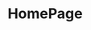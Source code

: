 ---
home: true
icon: ic:outline-home
title: HomePage
heroImage: https://theme-hope-assets.vuejs.press/logo.svg
bgImage: https://theme-hope-assets.vuejs.press/bg/6-light.svg
bgImageDark: https://theme-hope-assets.vuejs.press/bg/6-dark.svg
bgImageStyle:
  background-attachment: fixed
heroText: YuSeries Docs
tagline: YuSeries plugins and partner plugins documentation
actions:
  - text: Start
    icon: mdi:compass-outline
    link: /portfolio.html
    type: primary

highlights:
  - header: YuSeries Plugins
    # image: /assets/image/features.svg
    # bgImage: https://theme-hope-assets.vuejs.press/bg/1-light.svg
    # bgImageDark: https://theme-hope-assets.vuejs.press/bg/1-dark.svg
    features:
      - title: YuIllustration
        icon: material-symbols:book-outline
        details: A powerful illustration plugin, but not only for illustrations, unlimited categories, rich unlock conditions, and highly customizable.
        link: /plugins/yuseries/YuIllustration/

      - title: YuSpawnerHologram
        icon: fluent-emoji-high-contrast:alien-monster
        details: Add holograms to display the respawn time for your MythicMobsSpawner.
        link: /plugins/yuseries/YuSpawnerHologram/

      - title: YuBattleMusic
        icon: mingcute:music-fill
        details: Add battle music to your server, support single monster, global music, and highly customizable.
        link: /plugins/yuseries/YuBattleMusic/

      - title: YuItemAction
        icon: grommet-icons:action
        details: A lightweight and simple item execution script action plugin.
        link: /plugins/yuseries/YuItemAction/

      - title: YuVarieLevel
        icon: ion:water
        details: Add variable level system to your server, support multiple levels, custom experience value formula, and script when upgrading.
        link: /plugins/yuseries/YuVarieLevel/
      
      - title: Sortilege
        icon: hugeicons:power-service
        details: A powerful attribute plugin, multiple built-in attributes, and support custom attributes.
        link: /plugins/yuseries/Sortilege/
      
      - title: BetterHudChemdah
        icon: mdi:chat
        details: A plugin that extends the dialogue theme of Chemdah using BetterHud.
        link: /plugins/yuseries/BetterHudChemdah/

  - header: Partner Plugins
    features:
      - title: Adyeshach
        icon: mingcute:eye-fill
        details: A low-energy virtual entity plugin, a more advanced NPC plugin
        link: /plugins/partner/Adyeshach/
      
      - title: Chemdah
        icon: emojione-monotone:mouth
        details: A next-generation task and dialogue plugin
        link: /plugins/partner/Chemdah/
      
      - title: Zaphkiel
        icon: ri:sword-line
        details: A powerful item library plugin, front-end and back-end separation design, virtual lore, and more...
        link: /plugins/partner/Zaphkiel/
      
      - title: NBTProhibition
        icon: hugeicons:tools
        details: A lightweight NBT removal tool, supporting multiple matching modes
        link: /plugins/partner/NBTProhibition/
      
      - title: CDKLite
        icon: mynaui:label
        details: Create your own CDK packages!
        link: /plugins/partner/CDKLite/

copyright: Copyright © 2023-2025 L1An
---